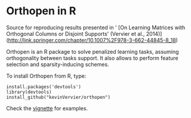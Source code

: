 # Orthopen in R
Source for reproducing results presented in '
[On Learning Matrices with Orthogonal Columns or Disjoint Supports' (Vervier et al., 2014)] (http://link.springer.com/chapter/10.1007%2F978-3-662-44845-8_18)

Orthopen is an R package to solve penalized learning tasks, assuming orthogonality between tasks support. It also allows to perform feature selection and sparsity-inducing schemes.

To install Orthopen from R, type:

```{r}
install.packages('devtools')
library(devtools)
install_github("kevinVervier/orthopen")
```

Check the [vignette](vignettes/) for examples.
